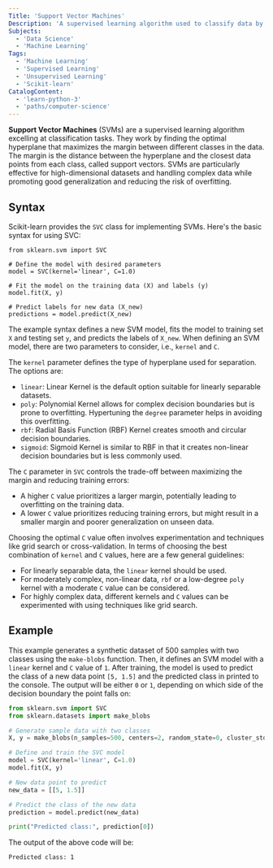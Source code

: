 ```yaml
---
Title: 'Support Vector Machines'
Description: 'A supervised learning algorithm used to classify data by finding a separation line between categories.'
Subjects:
  - 'Data Science'
  - 'Machine Learning'
Tags:
  - 'Machine Learning'
  - 'Supervised Learning'
  - 'Unsupervised Learning'
  - 'Scikit-learn'
CatalogContent:
  - 'learn-python-3'
  - 'paths/computer-science'
---
```


**Support Vector Machines** (SVMs) are a supervised learning algorithm excelling at classification tasks. They work by finding the optimal hyperplane that maximizes the margin between different classes in the data. The margin is the distance between the hyperplane and the closest data points from each class, called support vectors. SVMs are particularly effective for high-dimensional datasets and handling complex data while promoting good generalization and reducing the risk of overfitting.

## Syntax

Scikit-learn provides the `SVC` class for implementing SVMs. Here's the basic syntax for using SVC:

```pseudo
from sklearn.svm import SVC

# Define the model with desired parameters
model = SVC(kernel='linear', C=1.0)

# Fit the model on the training data (X) and labels (y)
model.fit(X, y)

# Predict labels for new data (X_new)
predictions = model.predict(X_new)
```

The example syntax defines a new SVM model, fits the model to training set `X` and testing set `y`, and predicts the labels of `X_new`. When defining an SVM model, there are two parameters to consider, i.e., `kernel` and `C`.

The `kernel` parameter defines the type of hyperplane used for separation. The options are:

- `linear`: Linear Kernel is the default option suitable for linearly separable datasets.
- `poly`: Polynomial Kernel allows for complex decision boundaries but is prone to overfitting. Hypertuning the `degree` parameter helps in avoiding this overfitting.
- `rbf`: Radial Basis Function (RBF) Kernel creates smooth and circular decision boundaries.
- `sigmoid`: Sigmoid Kernel is similar to RBF in that it creates non-linear decision boundaries but is less commonly used.

The `C` parameter in `SVC` controls the trade-off between maximizing the margin and reducing training errors:

- A higher `C` value prioritizes a larger margin, potentially leading to overfitting on the training data.
- A lower `C` value prioritizes reducing training errors, but might result in a smaller margin and poorer generalization on unseen data.

Choosing the optimal `C` value often involves experimentation and techniques like grid search or cross-validation. In terms of choosing the best combination of `kernel` and `C` values, here are a few general guidelines:

- For linearly separable data, the `linear` kernel should be used.
- For moderately complex, non-linear data, `rbf` or a low-degree `poly` kernel with a moderate `C` value can be considered.
- For highly complex data, different kernels and `C` values can be experimented with using techniques like grid search.

## Example

This example generates a synthetic dataset of 500 samples with two classes using the `make-blobs` function. Then, it defines an SVM model with a `linear` kernel and `C` value of `1`. After training, the model is used to predict the class of a new data point `[5, 1.5]` and the predicted class in printed to the console. The output will be either `0` or `1`, depending on which side of the decision boundary the point falls on:

```py
from sklearn.svm import SVC
from sklearn.datasets import make_blobs

# Generate sample data with two classes
X, y = make_blobs(n_samples=500, centers=2, random_state=0, cluster_std=0.6)

# Define and train the SVC model
model = SVC(kernel='linear', C=1.0)
model.fit(X, y)

# New data point to predict
new_data = [[5, 1.5]]

# Predict the class of the new data
prediction = model.predict(new_data)

print("Predicted class:", prediction[0])
```

The output of the above code will be:

```shell
Predicted class: 1
```
